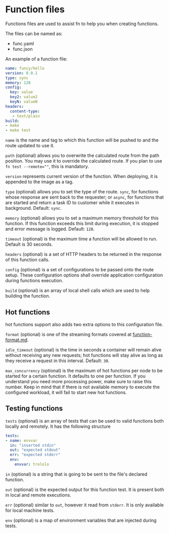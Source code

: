 # Function files

Functions files are used to assist fn to help you when creating functions.

The files can be named as:

- func.yaml
- func.json

An example of a function file:

```yaml
name: funcy/hello
version: 0.0.1
type: sync
memory: 128
config:
  key: value
  key2: value2
  keyN: valueN
headers:
  content-type:
   - text/plain
build:
- make
- make test
```

`name` is the name and tag to which this function will be pushed to and the
route updated to use it.

`path` (optional) allows you to overwrite the calculated route from the path
position. You may use it to override the calculated route. If you plan to use
`fn test --remote=""`, this is mandatory.

`version` represents current version of the function. When deploying, it is
appended to the image as a tag.

`type` (optional) allows you to set the type of the route. `sync`, for functions
whose response are sent back to the requester; or `async`, for functions that
are started and return a task ID to customer while it executes in background.
Default: `sync`.

`memory` (optional) allows you to set a maximum memory threshold for this
function. If this function exceeds this limit during execution, it is stopped
and error message is logged. Default: `128`.

`timeout` (optional) is the maximum time a function will be allowed to run. Default is 30 seconds. 

`headers` (optional) is a set of HTTP headers to be returned in the response of
this function calls.

`config` (optional) is a set of configurations to be passed onto the route
setup. These configuration options shall override application configuration
during functions execution.

`build` (optional) is an array of local shell calls which are used to help
building the function.

## Hot functions

hot functions support also adds two extra options to this configuration file.

`format` (optional) is one of the streaming formats covered at [function-format.md](function-format.md).

`idle_timeout` (optional) is the time in seconds a container will remain alive without receiving any new requests; 
hot functions will stay alive as long as they receive a request in this interval. Default: `30`. 

`max_concurrency` (optional) is the maximum of hot functions per node to be
started for a certain function. It defaults to one per function. If you
understand you need more processing power, make sure to raise this number.
Keep in mind that if there is not available memory to execute the configured
workload, it will fail to start new hot functions.

## Testing functions

`tests` (optional) is an array of tests that can be used to valid functions both
locally and remotely. It has the following structure

```yaml
tests:
- name: envvar
  in: "inserted stdin"
  out: "expected stdout"
  err: "expected stderr"
  env:
    envvar: trololo
```

`in` (optional) is a string that is going to be sent to the file's declared
function.

`out` (optional) is the expected output for this function test. It is present
both in local and remote executions.

`err` (optional) similar to `out`, however it read from `stderr`. It is only
available for local machine tests.

`env` (optional) is a map of environment variables that are injected during
tests.
